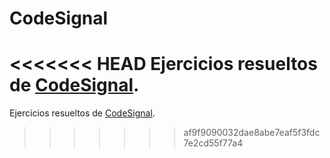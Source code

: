 # CodeSignal

<<<<<<< HEAD
Ejercicios resueltos de [CodeSignal](https://app.codesignal.com/profile/marvin_n_ywz).
=======

Ejercicios resueltos de [CodeSignal](https://app.codesignal.com/profile/marvin_n_ywz).
>>>>>>> af9f9090032dae8abe7eaf5f3fdc7e2cd55f77a4
